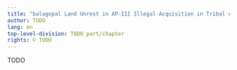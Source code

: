 ```yaml
---
title: "balagopal Land Unrest in AP-III Illegal Acquisition in Tribal Areas"
author: TODO
lang: en
top-level-division: TODO part/chapter
rights: © TODO
---
```


TODO

